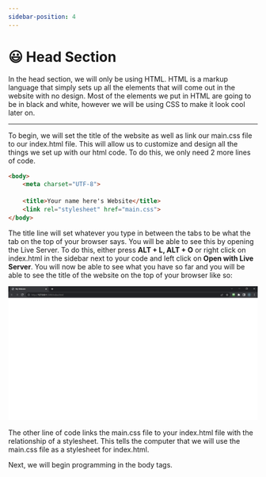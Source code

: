 ```yaml
---
sidebar-position: 4
---
```


# 😃 Head Section

In the head section, we will only be using HTML. HTML is a markup language that simply sets up all the elements that will come out in the website with no design. Most of the elements we put in HTML are going to be in black and white, however we will be using CSS to make it look cool later on.

---

To begin, we will set the title of the website as well as link our main.css file to our index.html file. This will allow us to customize and design all the things we set up with our html code. To do this, we only need 2 more lines of code.

``` html
<body>
    <meta charset="UTF-8">

    <title>Your name here's Website</title>
    <link rel="stylesheet" href="main.css">
</body>
```

The title line will set whatever you type in between the tabs to be what the tab on the top of your browser says. You will be able to see this by opening the Live Server. To do this, either press __ALT + L, ALT + O__ or right click on index.html in the sidebar next to your code and left click on __Open with Live Server__. You will now be able to see what you have so far and you will be able to see the title of the website on the top of your browser like so:

![Website Title](website_title.png "Website Title")

The other line of code links the main.css file to your index.html file with the relationship of a stylesheet. This tells the computer that we will use the main.css file as a stylesheet for index.html.

Next, we will begin programming in the body tags.